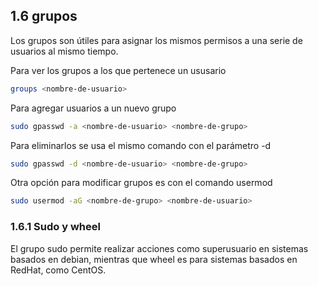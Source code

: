 ## 1.6 grupos

Los grupos son útiles para asignar los mismos permisos a una serie de
usuarios al mismo tiempo.

Para ver los grupos a los que pertenece un ususario

``` bash
groups <nombre-de-usuario>
```

Para agregar usuarios a un nuevo grupo

``` bash
sudo gpasswd -a <nombre-de-usuario> <nombre-de-grupo>
```

Para eliminarlos se usa el mismo comando con el parámetro -d

``` bash
sudo gpasswd -d <nombre-de-usuario> <nombre-de-grupo>
```

Otra opción para modificar grupos es con el comando usermod

``` bash
sudo usermod -aG <nombre-de-grupo> <nombre-de-usuario>
```

### 1.6.1 Sudo y wheel

El grupo sudo permite realizar acciones como superusuario en sistemas
basados en debian, mientras que wheel es para sistemas basados en
RedHat, como CentOS.

